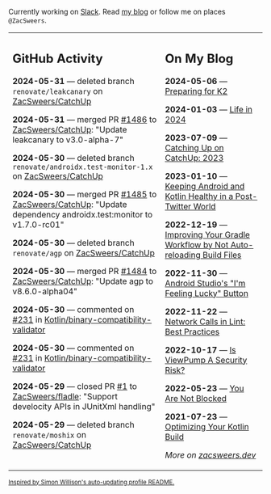 Currently working on [Slack](https://slack.com/). Read [my blog](https://zacsweers.dev/) or follow me on places `@ZacSweers`.

<table><tr><td valign="top" width="60%">

## GitHub Activity
<!-- githubActivity starts -->
**2024-05-31** — deleted branch `renovate/leakcanary` on [ZacSweers/CatchUp](https://github.com/ZacSweers/CatchUp)

**2024-05-31** — merged PR [#1486](https://github.com/ZacSweers/CatchUp/pull/1486) to [ZacSweers/CatchUp](https://github.com/ZacSweers/CatchUp): "Update leakcanary to v3.0-alpha-7"

**2024-05-30** — deleted branch `renovate/androidx.test-monitor-1.x` on [ZacSweers/CatchUp](https://github.com/ZacSweers/CatchUp)

**2024-05-30** — merged PR [#1485](https://github.com/ZacSweers/CatchUp/pull/1485) to [ZacSweers/CatchUp](https://github.com/ZacSweers/CatchUp): "Update dependency androidx.test:monitor to v1.7.0-rc01"

**2024-05-30** — deleted branch `renovate/agp` on [ZacSweers/CatchUp](https://github.com/ZacSweers/CatchUp)

**2024-05-30** — merged PR [#1484](https://github.com/ZacSweers/CatchUp/pull/1484) to [ZacSweers/CatchUp](https://github.com/ZacSweers/CatchUp): "Update agp to v8.6.0-alpha04"

**2024-05-30** — commented on [#231](https://github.com/Kotlin/binary-compatibility-validator/issues/231#issuecomment-2140563232) in [Kotlin/binary-compatibility-validator](https://github.com/Kotlin/binary-compatibility-validator)

**2024-05-30** — commented on [#231](https://github.com/Kotlin/binary-compatibility-validator/issues/231#issuecomment-2140205885) in [Kotlin/binary-compatibility-validator](https://github.com/Kotlin/binary-compatibility-validator)

**2024-05-29** — closed PR [#1](https://github.com/ZacSweers/fladle/pull/1) to [ZacSweers/fladle](https://github.com/ZacSweers/fladle): "Support develocity APIs in JUnitXml handling"

**2024-05-29** — deleted branch `renovate/moshix` on [ZacSweers/CatchUp](https://github.com/ZacSweers/CatchUp)
<!-- githubActivity ends -->
</td><td valign="top" width="40%">

## On My Blog
<!-- blog starts -->
**2024-05-06** — [Preparing for K2](https://www.zacsweers.dev/preparing-for-k2/)

**2024-01-03** — [Life in 2024](https://www.zacsweers.dev/life-in-2024/)

**2023-07-09** — [Catching Up on CatchUp: 2023](https://www.zacsweers.dev/catching-up-on-catchup-2023/)

**2023-01-10** — [Keeping Android and Kotlin Healthy in a Post-Twitter World](https://www.zacsweers.dev/keeping-android-healthy/)

**2022-12-19** — [Improving Your Gradle Workflow by Not Auto-reloading Build Files](https://www.zacsweers.dev/improving-your-workflow-by-not-auto-reloading-build-files/)

**2022-11-30** — [Android Studio's "I'm Feeling Lucky" Button](https://www.zacsweers.dev/android-studios-im-feeling-lucky-button/)

**2022-11-22** — [Network Calls in Lint: Best Practices](https://www.zacsweers.dev/network-calls-in-lint-best-practices/)

**2022-10-17** — [Is ViewPump A Security Risk?](https://www.zacsweers.dev/is-viewpump-a-security-risk/)

**2022-05-23** — [You Are Not Blocked](https://www.zacsweers.dev/you-are-not-blocked/)

**2021-07-23** — [Optimizing Your Kotlin Build](https://www.zacsweers.dev/optimizing-your-kotlin-build/)
<!-- blog ends -->
_More on [zacsweers.dev](https://zacsweers.dev/)_
</td></tr></table>

<sub><a href="https://simonwillison.net/2020/Jul/10/self-updating-profile-readme/">Inspired by Simon Willison's auto-updating profile README.</a></sub>